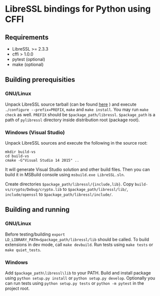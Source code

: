 # LibreSSL bindings for Python using CFFI

## Requirements

* LibreSSL >= 2.3.3
* cffi > 1.0.0
* pytest (optional)
* make (optional)


## Building prerequisities

### GNU/Linux

Unpack LibreSSL source tarball (can be found
[here](http://ftp.openbsd.org/pub/OpenBSD/LibreSSL/libressl-2.3.1.tar.gz) ) and
execute `./configure --prefix=PREFIX`,  `make` and `make install`.  You may run `make check` as well.
`PREFIX` should be `$package_path/libressl`. `$package_path` is a path of
`pylibressl` directory inside distribution root (package root).

### Windows (Visual Studio)

Unpack LibreSSL sources and execute the following in the source root:

    mkdir build-vs
    cd build-vs
    cmake -G"Visual Studio 14 2015" ..

It will generate Visual Studio solution and other build files. Then you can
build it in MSBuild console using `msbuild.exe LibreSSL.sln`.

Create directories `$package_path/libressl/{include,lib}`. Copy `build-vs/crypto/Debug/crypto.lib` to `$package_path/libressl/lib/`, `include/openssl` to `$package_path/libressl/include/`.


## Building and running

### GNU/Linux

Before testing/building `export LD_LIBRARY_PATH=$package_path/libressl/lib` should be
called. To build extensions in dev mode, call `make devbuild`. Run tests using
`make tests` or `make quiet_tests`.

### Windows

Add `$package_path\libressl\lib` to your PATH. Build and install package using
`python setup.py install` or `python setup.py develop`. Optionally you can run
tests using `python setup.py tests` or `python -m pytest` in the project root.

